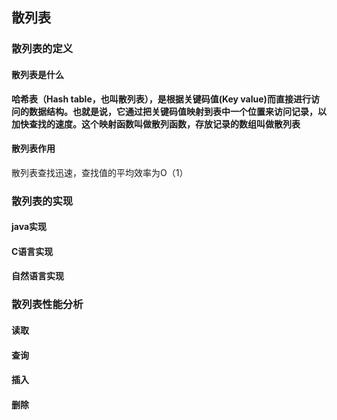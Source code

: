 ## 散列表

### 散列表的定义

#### 散列表是什么

**哈希表（Hash table，也叫散列表），是根据关键码值(Key value)而直接进行访问的数据结构。也就是说，它通过把关键码值映射到表中一个位置来访问记录，以加快查找的速度。这个映射函数叫做散列函数，存放记录的数组叫做散列表**

#### 散列表作用

散列表查找迅速，查找值的平均效率为O（1）

### 散列表的实现

#### java实现



#### C语言实现



#### 自然语言实现



### 散列表性能分析

#### 读取



#### 查询



#### 插入



#### 删除



